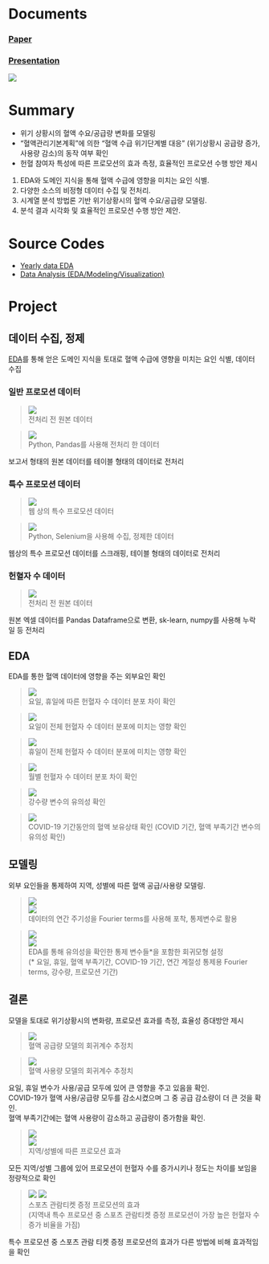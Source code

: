 # Documents

### [Paper](<How is Korea’s Blood Supply Maintained.pdf>)  
### [Presentation](<Presentation.pdf>)
![](<images/ppt_thumbnail.png>)  
# Summary

- 위기 상황시의 혈액 수요/공급량 변화를 모델링
- “혈액관리기본계획”에 의한 “혈액 수급 위기단계별 대응” (위기상황시 공급량 증가, 사용량 감소)의 동작 여부 확인
- 헌혈 참여자 특성에 따른 프로모션의 효과 측정, 효율적인 프로모션 수행 방안 제시

1. EDA와 도메인 지식을 통해 혈액 수급에 영향을 미치는 요인 식별.  
2. 다양한 소스의 비정형 데이터 수집 및 전처리.  
3. 시계열 분석 방법론 기반 위기상황시의 혈액 수요/공급량 모델링.  
4. 분석 결과 시각화 및 효율적인 프로모션 수행 방안 제안. 

# Source Codes
- [Yearly data EDA](analysis_main.ipynb)
- [Data Analysis (EDA/Modeling/Visualization)](analysis_main.ipynb)
# Project

## 데이터 수집, 정제

[EDA](analysis_main.ipynb)를 통해 얻은 도메인 지식을 토대로 혈액 수급에 영향을 미치는 요인 식별, 데이터 수집

### 일반 프로모션 데이터

> ![](<images/Pasted image 20250401223136.png>)  
> 전처리 전 원본 데이터

> ![](<images/Pasted image 20250401223201.png>)  
> Python, Pandas를 사용해 전처리 한 데이터

보고서 형태의 원본 데이터를 테이블 형태의 데이터로 전처리

### 특수 프로모션 데이터

> ![](<images/Pasted image 20250401223307.png>)  
> 웹 상의 특수 프로모션 데이터

> ![](<images/Pasted image 20250401223333.png>)  
> Python, Selenium을 사용해 수집, 정제한 데이터

웹상의 특수 프로모션 데이터를 스크래핑, 테이블 형태의 데이터로 전처리

### 헌혈자 수 데이터

> ![](<images/Pasted image 20250401231516.png>)  
> 전처리 전 원본 데이터

원본 엑셀 데이터를 Pandas Dataframe으로 변환, sk-learn, numpy를 사용해 누락일 등 전처리

## EDA

EDA를 통한 혈액 데이터에 영향을 주는 외부요인 확인

> ![](<images/Pasted image 20250401223452.png>)  
> 요일, 휴일에 따른 헌혈자 수 데이터 분포 차이 확인

> ![](<images/Pasted image 20250401223837.png>)  
> 요일이 전체 헌혈자 수 데이터 분포에 미치는 영향 확인

> ![](<images/Pasted image 20250401223926.png>)  
> 휴일이 전체 헌혈자 수 데이터 분포에 미치는 영향 확인

> ![](<images/Pasted image 20250401224145.png>)  
> 월별 헌혈자 수 데이터 분포 차이 확인

> ![](<images/Pasted image 20250401224252.png>)  
> 강수량 변수의 유의성 확인

> ![](<images/Pasted image 20250401224750.png>)  
> COVID-19 기간동안의 혈액 보유상태 확인 (COVID 기간, 혈액 부족기간 변수의 유의성 확인)

## 모델링

외부 요인들을 통제하여 지역, 성별에 따른 혈액 공급/사용량 모델링.

> ![](<images/Pasted image 20250401225310.png>)  
> ![](<images/Pasted image 20250401225322.png>)  
> 데이터의 연간 주기성을 Fourier terms를 사용해 포착, 통제변수로 활용

> ![](<images/Pasted image 20250401224942.png>)  
> ![](<images/Pasted image 20250401225408.png>)  
> EDA를 통해 유의성을 확인한 통제 변수들\*을 포함한 회귀모형 설정  
> (\* 요일, 휴일, 혈액 부족기간, COVID-19 기간, 연간 계절성 통제용 Fourier terms, 강수량, 프로모션 기간)

## 결론

모델을 토대로 위기상황시의 변화량, 프로모션 효과를 측정, 효율성 증대방안 제시

> ![](<images/Pasted image 20250401221914.png>)  
> 혈액 공급량 모델의 회귀계수 추정치

> ![](<images/Pasted image 20250401225739.png>)  
> 혈액 사용량 모델의 회귀계수 추정치

요일, 휴일 변수가 사용/공급 모두에 있어 큰 영향을 주고 있음을 확인.  
COVID-19가 혈액 사용/공급량 모두를 감소시켰으며 그 중 공급 감소량이 더 큰 것을 확인.  
혈액 부족기간에는 혈액 사용량이 감소하고 공급량이 증가함을 확인.

> ![](<images/Pasted image 20250401221531.png>)  
> ![](<images/Pasted image 20250401230429.png>)  
> 지역/성별에 따른 프로모션 효과

모든 지역/성별 그룹에 있어 프로모션이 헌혈자 수를 증가시키나 정도는 차이를 보임을 정량적으로 확인

> ![](<images/Pasted image 20250403210100.png>) 
> ![](<images/Pasted image 20250401230528.png>)  
> 스포츠 관람티켓 증정 프로모션의 효과  
> (지역내 특수 프로모션 중 스포츠 관람티켓 증정 프로모션이 가장 높은 헌혈자 수 증가 비율을 가짐)

특수 프로모션 중 스포츠 관람 티켓 증정 프로모션의 효과가 다른 방법에 비해 효과적임을 확인
